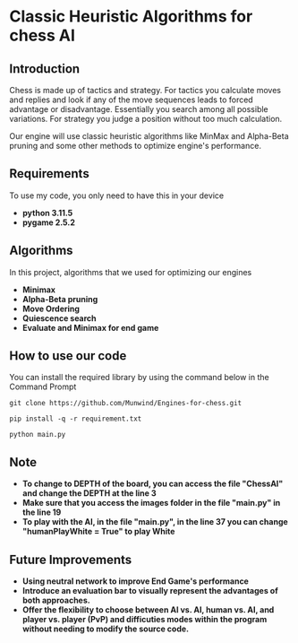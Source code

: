 # Classic Heuristic Algorithms for chess AI

## Introduction
 Chess is made up of tactics and strategy. For tactics you calculate moves and replies and look
 if any of the move sequences leads to forced advantage or disadvantage. Essentially you search
 among all possible variations. For strategy you judge a position without too much calculation.

 Our engine will use classic heuristic algorithms like MinMax and Alpha-Beta pruning and some other methods to optimize engine's performance.

## Requirements
To use my code, you only need to have this in your device

* **python 3.11.5**
* **pygame 2.5.2**

## Algorithms
In this project, algorithms that we used for optimizing our engines
* **Minimax**
* **Alpha-Beta pruning**
* **Move Ordering**
* **Quiescence search**
* **Evaluate and Minimax for end game**

## How to use our code
You can install the required library by using the command below in the Command Prompt

`git clone https://github.com/Munwind/Engines-for-chess.git`

`pip install -q -r requirement.txt`

`python main.py`

## Note
* **To change to DEPTH of the board, you can access the file "ChessAI" and change the DEPTH at the line 3**
* **Make sure that you access the images folder in the file "main.py" in the line 19**
* **To play with the AI, in the file "main.py", in the line 37 you can change "humanPlayWhite = True" to play White**

## Future Improvements
* **Using neutral network to improve End Game's performance**
* **Introduce an evaluation bar to visually represent the advantages of both approaches.**
* **Offer the flexibility to choose between AI vs. AI, human vs. AI, and player vs. player (PvP) and difficuties modes within the program without needing to modify the source code.**

 

 
